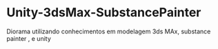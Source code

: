 # Unity-3dsMax-SubstancePainter
Diorama utilizando conhecimentos em modelagem 3ds MAx, substance painter , e unity 
